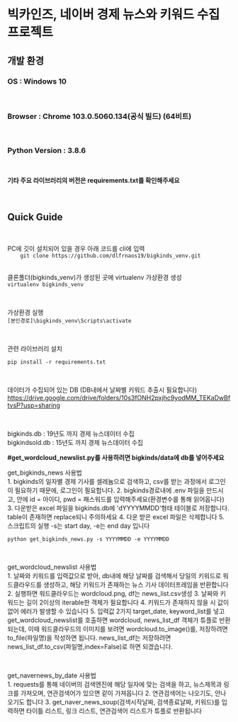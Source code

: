 
# 빅카인즈, 네이버 경제 뉴스와 키워드 수집 프로젝트  

## 개발 환경

### OS : Windows 10  
&nbsp;
### Browser : Chrome 103.0.5060.134(공식 빌드) (64비트)  
&nbsp;

### Python Version : 3.8.6  
&nbsp;
  

**기타 주요 라이브러리의 버전은 requirements.txt를 확인해주세요**  

&nbsp;

## Quick Guide
&nbsp;

PC에 깃이 설치되어 있을 경우 아래 코드를 cli에 입력  
`    
git clone https://github.com/dlfrnaos19/bigkinds_venv.git
`  
&nbsp;

클론폴더(bigkinds_venv)가 생성된 곳에 virtualenv 가상환경 생성  
`
virtualenv bigkinds_venv
`

&nbsp;

가상환경 실행  
`
[본인경로]\bigkinds_venv\Scripts\activate
`

&nbsp;

관련 라이브러리 설치

`
pip install -r requirements.txt
`

&nbsp;

데이터가 수집되어 있는 DB (DB내에서 날짜별 키워드 추출시 필요합니다)  
https://drive.google.com/drive/folders/10s3fONH2pxjhc9yodMM_TEKaDwBftvsP?usp=sharing  

&nbsp;

bigkinds.db : 19년도 까지 경제 뉴스데이터 수집  
bigkindsold.db : 15년도 까지 경제 뉴스데이터 수집  

**#get_wordcloud_newslist.py를 사용하려면 bigkinds/data에 db를 넣어주세요**  

<summary>get_bigkinds_news 사용법</summary>
1. bigkinds의 일자별 경제 기사를 셀레늄으로 검색하고, csv를 받는 과정에서 로그인이 필요하기 때문에, 로그인이 필요합니다.  
2. bigkinds경로내에 .env 파일을 만드시고, 안에 id = 아이디, pwd = 패스워드를 입력해주세요(환경변수를 통해 읽어옵니다)
3. 다운받은 excel 파일을 bigkinds.db에 'dYYYYMMDD'형태 테이블로 저장합니다. table이 존재하면 replace되니 주의하세요  
4. 다운 받은 excel 파일은 삭제합니다
5. 스크립트의 실행  -s는 start day, -e는 end day 입니다

`
python get_bigkinds_news.py -s YYYYMMDD -e YYYYMMDD  
`

&nbsp;

<summary>get_wordcloud_newslist 사용법</summary>
1. 날짜와 키워드를 입력값으로 받아, db내에 해당 날짜를 검색해서 당일의 키워드로 워드클라우드를 생성하고, 해당 키워드가 존재하는 뉴스 기사 데이터프레임을 반환합니다
2. 실행하면 워드클라우드는 wordcloud.png, df는 news_list.csv생성
3. 날짜와 키워드는 길이 2이상의 iterable한 객체가 필요합니다
4. 키워드가 존재하지 않을 시 값이 없어 에러가 발생할 수 있습니다
5. 입력값 2가지 target_date, keyword_list를 넣고 get_wordcloud_newslist를 호출하면 wordcloud, news_list_df 객체가 튜플로 반환되는데, 이때 워드클라우드의 이미지를 보려면 wordcloud.to_image()를, 저장하려면 to_file(파일명)을 작성하면 됩니다. news_list_df는 저장하려면 news_list_df.to_csv(파일명,index=False)로 하면 되겠습니다.  

&nbsp;

<summary>get_navernews_by_date 사용법</summary>
1. requests를 통해 네이버의 검색엔진에 해당 일자에 맞는 검색을 하고, 뉴스제목과 링크를 가져오며, 연관검색어가 있으면 같이 가져옵니다
2. 연관검색어는 나오기도, 안나오기도 합니다
3. get_naver_news_soup(검색시작날짜, 검색종료날짜, 키워드)를 입력하면 타이틀 리스트, 링크 리스트, 연관검색어 리스트가 튜플로 반환됩니다